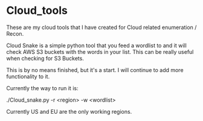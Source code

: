 # Cloud_tools

These are my cloud tools that I have created for Cloud related enumeration / Recon.

Cloud Snake is a simple python tool that you feed a wordlist to and it will check AWS S3 buckets with the words in your list. This can be really useful when checking for S3 Buckets. 

This is by no means finished, but it's a start. I will continue to add more functionality to it.

Currently the way to run it is:

./Cloud_snake.py -r \<region\> -w \<wordlist\>

Currently US and EU are the only working regions.
